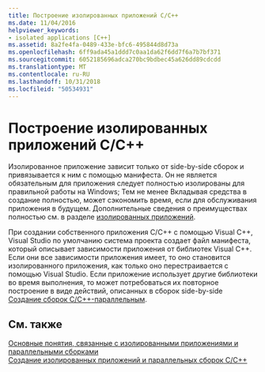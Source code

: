 ```yaml
---
title: Построение изолированных приложений C/C++
ms.date: 11/04/2016
helpviewer_keywords:
- isolated applications [C++]
ms.assetid: 8a2fe4fa-0489-433e-bfc6-495844d8d73a
ms.openlocfilehash: 6ff9ada45a1ddd7c0aa1da62f6dd7f6a7b7bf371
ms.sourcegitcommit: 6052185696adca270bc9bdbec45a626dd89cdcdd
ms.translationtype: MT
ms.contentlocale: ru-RU
ms.lasthandoff: 10/31/2018
ms.locfileid: "50534931"
---
```

# <a name="building-cc-isolated-applications"></a>Построение изолированных приложений C/C++

Изолированное приложение зависит только от side-by-side сборок и привязывается к ним с помощью манифеста. Он не является обязательным для приложения следует полностью изолированы для правильной работы на Windows; Тем не менее Вкладывая средства в создание полностью, может сэкономить время, если для обслуживания приложения в будущем. Дополнительные сведения о преимуществах полностью см. в разделе [изолированных приложений](/windows/desktop/SbsCs/isolated-applications).

При создании собственного приложения C/C++ с помощью Visual C++, Visual Studio по умолчанию система проекта создает файл манифеста, который описывает зависимости приложения от библиотек Visual C++. Если они все зависимости приложения имеет, то оно становится изолированного приложения, как только оно перестраивается с помощью Visual Studio. Если приложение использует другие библиотеки во время выполнения, то может потребоваться их повторное построение в виде действий, описанных в сборок side-by-side [Создание сборок C/C++-параллельным](../build/building-c-cpp-side-by-side-assemblies.md).

## <a name="see-also"></a>См. также

[Основные понятия, связанные с изолированными приложениями и параллельными сборками](../build/concepts-of-isolated-applications-and-side-by-side-assemblies.md)<br/>
[Создание изолированных приложений и параллельных сборок C/C++](../build/building-c-cpp-isolated-applications-and-side-by-side-assemblies.md)